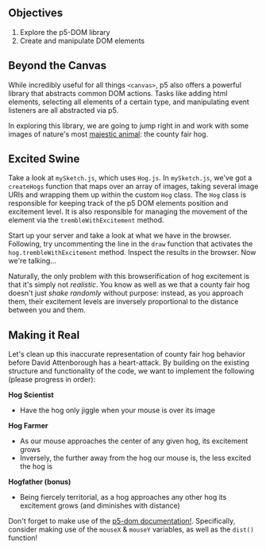 ## Objectives

1. Explore the p5-DOM library
2. Create and manipulate DOM elements

## Beyond the Canvas

While incredibly useful for all things `<canvas>`, p5 also offers a powerful
library that abstracts common DOM actions. Tasks like adding html elements,
selecting all elements of a certain type, and manipulating event listeners are
all abstracted via p5.

In exploring this library, we are going to jump right in and work with some
images of nature's most [majestic animal][hog-reference]: the county fair hog.

## Excited Swine

Take a look at `mySketch.js`, which uses `Hog.js`. In `mySketch.js`, we've got
a `createHogs` function that maps over an array of images, taking several
image URIs and wrapping them up within the custom `Hog` class. The `Hog` class
is responsible for keeping track of the p5 DOM elements position and excitement
level. It is also responsible for managing the movement of the element via
the `trembleWithExcitement` method.

Start up your server and take a look at what we have in the browser. Following,
try uncommenting the line in the `draw` function that activates the
`hog.trembleWithExcitement` method. Inspect the results in the browser. Now
we're talking...

Naturally, the only problem with this browserification of hog excitement is
that it's simply not _realistic_. You know as well as we that a county fair hog
doesn't just _shake randomly_ without purpose: instead, as you approach them,
their excitement levels are inversely proportional to the distance between you
and them.

## Making it Real

Let's clean up this inaccurate representation of county fair hog behavior
before David Attenborough has a heart-attack. By building on the existing
structure and functionality of the code, we want to implement the following
(please progress in order):

**Hog Scientist**
  - Have the hog only jiggle when your mouse is over its image

**Hog Farmer**
  - As our mouse approaches the center of any given hog, its excitement grows
  - Inversely, the further away from the hog our mouse is, the less excited the
  hog is


**Hogfather (bonus)**
  - Being fiercely territorial, as a hog approaches any other hog its
  excitement grows (and diminishes with distance)

Don't forget to make use of the [p5-dom documentation!][p5-dom]. Specifically,
consider making use of the `mouseX` & `mouseY` variables, as well as the
`dist()` function!

[p5-dom]: https://p5js.org/reference/#/libraries/p5.dom
[hog-reference]: https://tpwd.texas.gov/publications/pwdpubs/media/pwd_bk_w7000_0195.pdf
